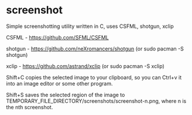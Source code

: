 # screenshot
Simple screenshotting utility written in C, uses CSFML, shotgun, xclip  

CSFML - https://github.com/SFML/CSFML

shotgun - https://github.com/neXromancers/shotgun (or sudo pacman -S shotgun)

xclip - https://github.com/astrand/xclip (or sudo pacman -S xclip)

Shift+C copies the selected image to your clipboard, so you can Ctrl+v it into an image editor or some other program.

Shift+S saves the selected region of the image to TEMPORARY_FILE_DIRECTORY/screenshots/screenshot-n.png, where n is the nth screenshot.
